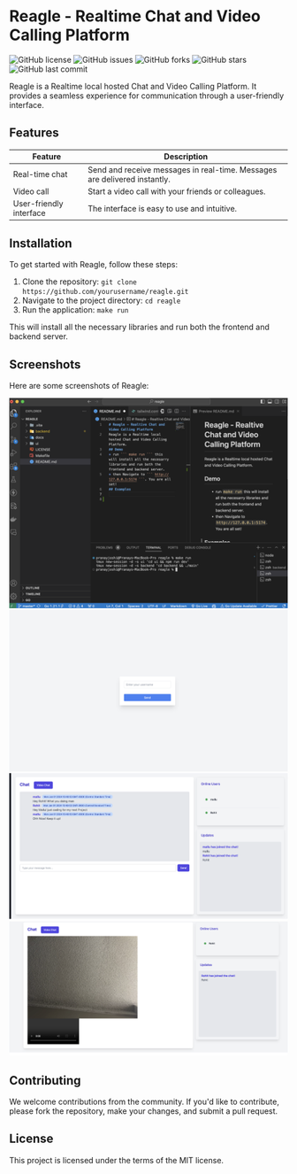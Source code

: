 # Reagle - Realtime Chat and Video Calling Platform 

![GitHub license](https://img.shields.io/github/license/pranayjoshi/reagle)
![GitHub issues](https://img.shields.io/github/issues/pranayjoshi/reagle)
![GitHub forks](https://img.shields.io/github/forks/pranayjoshi/reagle)
![GitHub stars](https://img.shields.io/github/stars/pranayjoshi/reagle)
![GitHub last commit](https://img.shields.io/github/last-commit/pranayjoshi/reagle)


Reagle is a Realtime local hosted Chat and Video Calling Platform. It provides a seamless experience for communication through a user-friendly interface. 

## Features

| Feature | Description |
| --- | --- |
| Real-time chat | Send and receive messages in real-time. Messages are delivered instantly. |
| Video call | Start a video call with your friends or colleagues. |
| User-friendly interface | The interface is easy to use and intuitive. |

## Installation

To get started with Reagle, follow these steps:

1. Clone the repository: `git clone https://github.com/yourusername/reagle.git`
2. Navigate to the project directory: `cd reagle`
3. Run the application: `make run`

This will install all the necessary libraries and run both the frontend and backend server.

## Screenshots

Here are some screenshots of Reagle:

![Setup](./docs/p1.png)
![Home Page](./docs/p2.png)
![Chat Interface](./docs/p3.png)
![Video Call Interface](./docs/p4.png)

## Contributing

We welcome contributions from the community. If you'd like to contribute, please fork the repository, make your changes, and submit a pull request.

## License

This project is licensed under the terms of the MIT license.